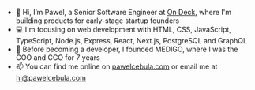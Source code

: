- 👋  Hi, I’m Pawel, a Senior Software Engineer at [On Deck](https://www.beondeck.com/), where I'm building products for early-stage startup founders
- 💻  I'm focusing on web development with HTML, CSS, JavaScript, TypeScript, Node.js, Express, React, Next.js, PostgreSQL and GraphQL
- 👨‍  Before becoming a developer, I founded MEDIGO, where I was the COO and CCO for 7 years
- 📫  You can find me online on [pawelcebula.com](https://pawelcebula.com) or email me at [hi@pawelcebula.com](mailto:hi@pawelcebula.com)

<!---
pawel-cebula/pawel-cebula is a ✨ special ✨ repository because its `README.md` (this file) appears on your GitHub profile.
You can click the Preview link to take a look at your changes.
--->
